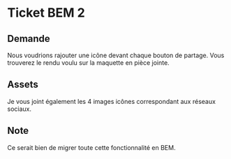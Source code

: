 Ticket BEM 2
======


Demande
------

Nous voudrions rajouter une icône devant chaque bouton de partage.
Vous trouverez le rendu voulu sur la maquette en pièce jointe.


Assets
------

Je vous joint également les 4 images icônes correspondant aux réseaux sociaux.


Note
------

Ce serait bien de migrer toute cette fonctionnalité en BEM.